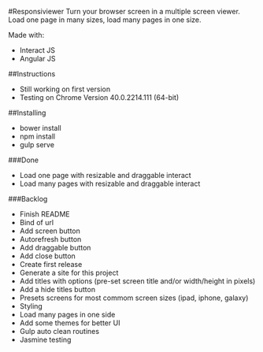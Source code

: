 #Responsiviewer
Turn your browser screen in a multiple screen viewer. Load one page in many sizes, load many pages in one size.

Made with:
- Interact JS
- Angular JS

##Instructions
- Still working on first version
- Testing on Chrome Version 40.0.2214.111 (64-bit)

##Installing
- bower install
- npm install
- gulp serve

###Done
- Load one page with resizable and draggable interact
- Load many pages with resizable and draggable interact

###Backlog
- Finish README
- Bind of url 
- Add screen button
- Autorefresh button
- Add draggable button 
- Add close button
- Create first release
- Generate a site for this project
- Add titles with options (pre-set screen title and/or width/height in pixels)
- Add a hide titles button
- Presets screens for most commom screen sizes (ipad, iphone, galaxy)
- Styling
- Load many pages in one side
- Add some themes for better UI
- Gulp auto clean routines
- Jasmine testing


